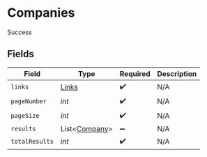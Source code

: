 # Companies

Success


## Fields

| Field                                           | Type                                            | Required                                        | Description                                     |
| ----------------------------------------------- | ----------------------------------------------- | ----------------------------------------------- | ----------------------------------------------- |
| `links`                                         | [Links](../../models/shared/Links.md)           | :heavy_check_mark:                              | N/A                                             |
| `pageNumber`                                    | *int*                                           | :heavy_check_mark:                              | N/A                                             |
| `pageSize`                                      | *int*                                           | :heavy_check_mark:                              | N/A                                             |
| `results`                                       | List<[Company](../../models/shared/Company.md)> | :heavy_minus_sign:                              | N/A                                             |
| `totalResults`                                  | *int*                                           | :heavy_check_mark:                              | N/A                                             |